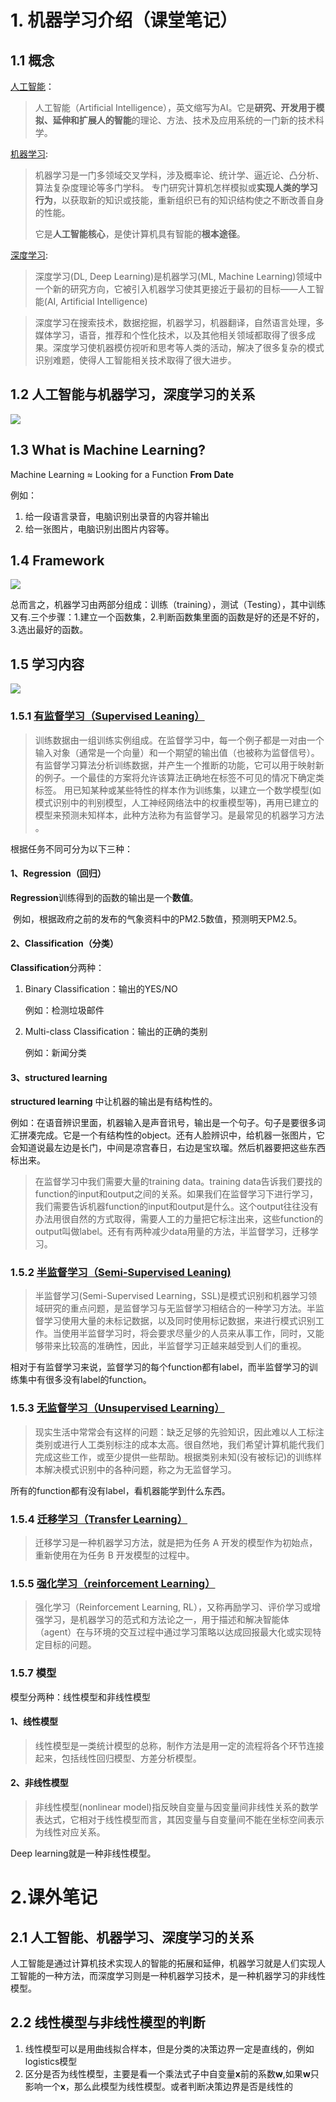 # 1. 机器学习介绍（课堂笔记）

## 1.1 概念

[人工智能](https://baike.baidu.com/item/人工智能/9180?fr=aladdin)： 

> 人工智能（Artificial Intelligence），英文缩写为AI。它是**研究、开发用于模拟、延伸和扩展人的智能**的理论、方法、技术及应用系统的一门新的技术科学。

[机器学习](https://baike.baidu.com/item/机器学习/217599?fr=aladdin):

> ‎机器学习是一门多领域交叉学科，涉及概率论、统计学、‎‎逼近论‎‎、‎‎凸分析‎‎、‎‎算法复杂度‎‎理论等多门学科。 专门研究计算机怎样模拟或**实现人类的‎‎学习行为‎‎**，以获取新的知识或技能，重新组织已有的知识结构使之不断改善自身的性能。‎ 
>
> 它是**人工智能核心**，是使计算机具有智能的**根本途径**。

[深度学习](https://baike.baidu.com/item/深度学习/3729729?fr=aladdin):

> 深度学习(DL, Deep Learning)是机器学习(ML, Machine Learning)领域中一个新的研究方向，它被引入机器学习使其更接近于最初的目标——人工智能(AI, Artificial Intelligence)

> 深度学习在搜索技术，数据挖掘，机器学习，机器翻译，自然语言处理，多媒体学习，语音，推荐和个性化技术，以及其他相关领域都取得了很多成果。深度学习使机器模仿视听和思考等人类的活动，解决了很多复杂的模式识别难题，使得人工智能相关技术取得了很大进步。

## 1.2 人工智能与机器学习，深度学习的关系

![](E:\桌面\截图\Snipaste_2021-07-12_21-15-01.png)

## 1.3 What is Machine Learning?

Machine Learning ≈ Looking for a Function **From Date**

例如：

1. 给一段语言录音，电脑识别出录音的内容并输出
2. 给一张图片，电脑识别出图片内容等。

## 1.4 Framework

 ![](E:\桌面\截图\Snipaste_2021-07-12_21-37-59.png)

总而言之，机器学习由两部分组成：训练（training），测试（Testing），其中训练又有.三个步骤：1.建立一个函数集，2.判断函数集里面的函数是好的还是不好的，3.选出最好的函数。

## 1.5 学习内容

![](E:\桌面\截图\Snipaste_2021-07-12_21-45-43.png)

### 1.5.1 [有监督学习（Supervised Leaning）](https://baike.baidu.com/item/有监督学习/19185816?fr=aladdin)

> 训练数据由一组训练实例组成。在监督学习中，每一个例子都是一对由一个输入对象（通常是一个向量）和一个期望的输出值（也被称为监督信号）。有监督学习算法分析训练数据，并产生一个推断的功能，它可以用于映射新的例子。一个最佳的方案将允许该算法正确地在标签不可见的情况下确定类标签。 用已知某种或某些特性的样本作为训练集，以建立一个数学模型(如模式识别中的判别模型，人工神经网络法中的权重模型等)，再用已建立的模型来预测未知样本，此种方法称为有监督学习。是最常见的机器学习方法  。

根据任务不同可分为以下三种：

#### 1、Regression（回归）

**Regression**训练得到的函数的输出是一个**数值**。

​	例如，根据政府之前的发布的气象资料中的PM2.5数值，预测明天PM2.5。

#### 2、Classification（分类）

**Classification**分两种：

1. Binary Classification：输出的YES/NO

   例如：检测垃圾邮件

2. Multi-class Classification：输出的正确的类别

   例如：新闻分类

#### 3、structured learning

**structured learning** 中让机器的输出是有结构性的。

​	例如：在语音辨识里面，机器输入是声音讯号，输出是一个句子。句子是要很多词汇拼凑完成。它是一个有结构性的object。还有人脸辨识中，给机器一张图片，它会知道说最左边是长门，中间是凉宫春日，右边是宝玖瑠。然后机器要把这些东西标出来。

> 在监督学习中我们需要大量的training data。training data告诉我们要找的function的input和output之间的关系。如果我们在监督学习下进行学习，我们需要告诉机器function的input和output是什么。这个output往往没有办法用很自然的方式取得，需要人工的力量把它标注出来，这些function的output叫做label。还有有两种减少data用量的方法，半监督学习，迁移学习。

### 1.5.2 [半监督学习（Semi-Supervised Leaning)](https://baike.baidu.com/item/半监督学习/9075473?fr=aladdin)

> 半监督学习(Semi-Supervised Learning，SSL)是模式识别和机器学习领域研究的重点问题，是监督学习与无监督学习相结合的一种学习方法。半监督学习使用大量的未标记数据，以及同时使用标记数据，来进行模式识别工作。当使用半监督学习时，将会要求尽量少的人员来从事工作，同时，又能够带来比较高的准确性，因此，半监督学习正越来越受到人们的重视。 

相对于有监督学习来说，监督学习的每个function都有label，而半监督学习的训练集中有很多没有label的function。

### 1.5.3 [无监督学习（Unsupervised Learning）](https://baike.baidu.com/item/无监督学习/810193?fr=aladdin)

> 现实生活中常常会有这样的问题：缺乏足够的先验知识，因此难以人工标注类别或进行人工类别标注的成本太高。很自然地，我们希望计算机能代我们完成这些工作，或至少提供一些帮助。根据类别未知(没有被标记)的训练样本解决模式识别中的各种问题，称之为无监督学习。

所有的function都有没有label，看机器能学到什么东西。

### 1.5.4 [迁移学习（Transfer Learning）](https://baike.baidu.com/item/迁移学习/22768151?fr=aladdin)

> 迁移学习是一种机器学习方法，就是把为任务 A 开发的模型作为初始点，重新使用在为任务 B 开发模型的过程中。

### 1.5.5 [强化学习（reinforcement Learning）](https://baike.baidu.com/item/强化学习/2971075?fr=aladdin)

> 强化学习（Reinforcement Learning, RL），又称再励学习、评价学习或增强学习，是机器学习的范式和方法论之一，用于描述和解决智能体（agent）在与环境的交互过程中通过学习策略以达成回报最大化或实现特定目标的问题。

### 1.5.7 模型

模型分两种：线性模型和非线性模型

#### 1、线性模型

> 线性模型是一类统计模型的总称，制作方法是用一定的流程将各个环节连接起来，包括线性回归模型、方差分析模型。

#### 2、非线性模型

> 非线性模型(nonlinear model)指反映自变量与因变量间非线性关系的数学表达式，它相对于线性模型而言，其因变量与自变量间不能在坐标空间表示为线性对应关系。

Deep learning就是一种非线性模型。

# 2.课外笔记

## 2.1 人工智能、机器学习、深度学习的关系

人工智能是通过计算机技术实现人的智能的拓展和延伸，机器学习就是人们实现人工智能的一种方法，而深度学习则是一种机器学习技术，是一种机器学习的非线性模型。

## 2.2 线性模型与非线性模型的判断

1. 线性模型可以是用曲线拟合样本，但是分类的决策边界一定是直线的，例如logistics模型
2. 区分是否为线性模型，主要是看一个乘法式子中自变量**x**前的系数**w**,如果**w**只影响一个**x**，那么此模型为线性模型。或者判断决策边界是否是线性的



